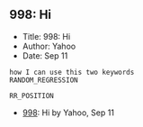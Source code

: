 ## 998: Hi

- Title: 998: Hi
- Author: Yahoo
- Date: Sep 11
```
how I can use this two keywords
RANDOM_REGRESSION
  
RR_POSITION

```

- [998](0998.md): Hi by Yahoo, Sep 11
